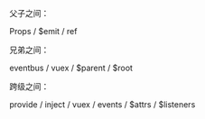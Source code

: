 父子之间：

Props / $emit / ref

兄弟之间：

eventbus / vuex / $parent / $root

跨级之间：

provide / inject / vuex / events / $attrs / $listeners